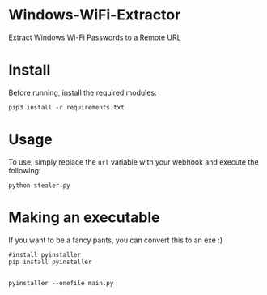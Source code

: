 # Windows-WiFi-Extractor
Extract Windows Wi-Fi Passwords to a Remote URL

# Install
Before running, install the required modules:

```
pip3 install -r requirements.txt
```

# Usage
To use, simply replace the `url` variable with your webhook and execute the following:

```
python stealer.py
```

# Making an executable
If you want to be a fancy pants, you can convert this to an exe :)

```
#install pyinstaller 
pip install pyinstaller


pyinstaller --onefile main.py
```
